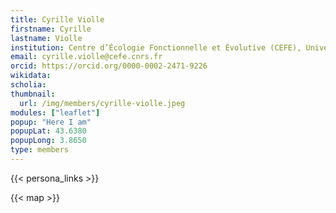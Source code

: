 ```yaml
---
title: Cyrille Violle
firstname: Cyrille
lastname: Violle
institution: Centre d’Écologie Fonctionnelle et Évolutive (CEFE), Université de Montpellier, CNRS
email: cyrille.violle@cefe.cnrs.fr
orcid: https://orcid.org/0000-0002-2471-9226
wikidata:
scholia:
thumbnail:
  url: /img/members/cyrille-violle.jpeg
modules: ["leaflet"]
popup: "Here I am"
popupLat: 43.6380
popupLong: 3.8650
type: members
---
```


{{< persona_links >}}

{{< map >}}
